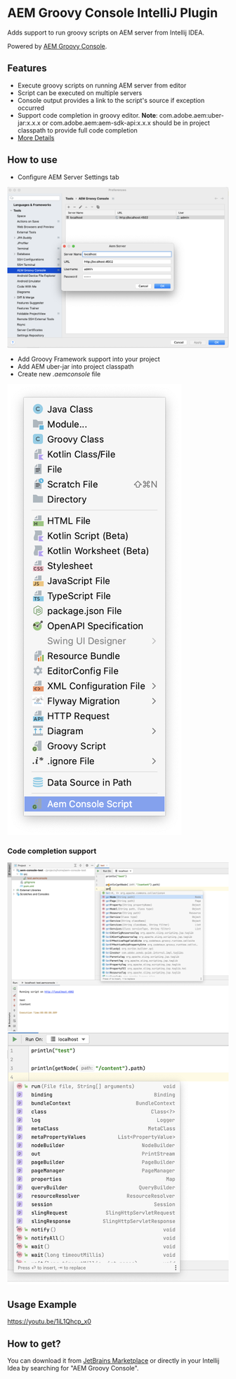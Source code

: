# AEM Groovy Console IntelliJ Plugin
<!-- Plugin description -->
Adds support to run groovy scripts on AEM server from Intellij IDEA.

Powered by [AEM Groovy Console](https://github.com/orbinson/aem-groovy-console).

## Features

- Execute groovy scripts on running AEM server from editor
- Script can be executed on multiple servers
- Console output provides a link to the script's source if exception occurred
- Support code completion in groovy editor. **Note**: com.adobe.aem:uber-jar:x.x.x or com.adobe.aem:aem-sdk-api:x.x.x should be in project classpath to provide full code completion
- [More Details](https://github.com/bobi/aem-groovyconsole-plugin)
<!-- Plugin description end -->

## How to use
* Configure AEM Server Settings tab

![Screenshot Settings](.readme/settings.png)
       
* Add Groovy Framework support into your project
* Add AEM uber-jar into project classpath
* Create new *.aemconsole* file

![Screenshot](.readme/new-file.png)

### Code completion support

![Screenshot](.readme/code-completion.png)
![Screenshot](.readme/code-completion-1.png)
            
## Usage Example

https://youtu.be/1iL1Qhcp_x0

## How to get?

You can download it from [JetBrains Marketplace](https://plugins.jetbrains.com/plugin/19633-aem-groovy-console) or directly in
your Intellij Idea by searching for "AEM Groovy Console".